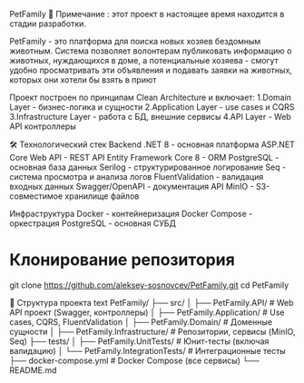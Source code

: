 PetFamily 🐾
Примечание : этот проект в настоящее время находится в стадии разработки.

PetFamily - это платформа для поиска новых хозяев бездомным животным. Система позволяет волонтерам публиковать информацию о животных, нуждающихся в доме, а потенциальные хозяева - смогут удобно просматривать эти объявления и подавать заявки на животных, которых они хотели бы взять в приют

Проект построен по принципам Clean Architecture и включает:
1.Domain Layer - бизнес-логика и сущности
2.Application Layer - use cases и CQRS
3.Infrastructure Layer - работа с БД, внешние сервисы
4.API Layer - Web API контроллеры

🛠️ Технологический стек
Backend
.NET 8 - основная платформа
ASP.NET Core Web API - REST API
Entity Framework Core 8 - ORM
PostgreSQL - основная база данных
Serilog - структурированное логирование
Seq - система просмотра и анализа логов
FluentValidation - валидация входных данных
Swagger/OpenAPI - документация API
MinIO - S3-совместимое хранилище файлов

Инфраструктура
Docker - контейнеризация
Docker Compose - оркестрация
PostgreSQL - основная СУБД

# Клонирование репозитория
git clone https://github.com/aleksey-sosnovcev/PetFamily.git
cd PetFamily

📁 Структура проекта
text
PetFamily/
├── src/
│   ├── PetFamily.API/           # Web API проект (Swagger, контроллеры)
│   ├── PetFamily.Application/   # Use cases, CQRS, FluentValidation
│   ├── PetFamily.Domain/        # Доменные сущности
│   ├── PetFamily.Infrastructure/ # Репозитории, сервисы (MinIO, Seq)
├── tests/
│   ├── PetFamily.UnitTests/     # Юнит-тесты (включая валидацию)
│   └── PetFamily.IntegrationTests/ # Интеграционные тесты
├── docker-compose.yml          # Docker Compose (все сервисы)
└── README.md
